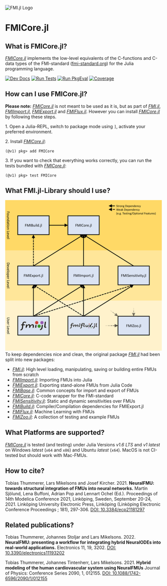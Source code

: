 ![FMI.jl Logo](https://github.com/ThummeTo/FMI.jl/blob/main/logo/dark/fmijl_logo_640_320.png?raw=true "FMI.jl Logo")
# FMICore.jl

## What is FMICore.jl?
[*FMICore.jl*](https://github.com/ThummeTo/FMICore.jl) implements the low-level equivalents of the C-functions and C-data types of the FMI-standard ([fmi-standard.org](http://fmi-standard.org/)) for the Julia programming language. 

[![Dev Docs](https://img.shields.io/badge/docs-dev-blue.svg)](https://ThummeTo.github.io/FMI.jl/dev)
[![Run Tests](https://github.com/ThummeTo/FMICore.jl/actions/workflows/Test.yml/badge.svg)](https://github.com/ThummeTo/FMICore.jl/actions/workflows/Test.yml)
[![Run PkgEval](https://github.com/ThummeTo/FMICore.jl/actions/workflows/Eval.yml/badge.svg)](https://github.com/ThummeTo/FMICore.jl/actions/workflows/Eval.yml)
[![Coverage](https://codecov.io/gh/ThummeTo/FMICore.jl/branch/main/graph/badge.svg)](https://codecov.io/gh/ThummeTo/FMICore.jl)

## How can I use FMICore.jl?
**Please note:** [*FMICore.jl*](https://github.com/ThummeTo/FMICore.jl) is not meant to be used as it is, but as part of [*FMI.jl*](https://github.com/ThummeTo/FMI.jl), [*FMIImport.jl*](https://github.com/ThummeTo/FMIImport.jl), [*FMIExport.jl*](https://github.com/ThummeTo/FMIExport.jl) and [*FMIFlux.jl*](https://github.com/ThummeTo/FMIFlux.jl). However you can install [*FMICore.jl*](https://github.com/ThummeTo/FMICore.jl) by following these steps.

1\. Open a Julia-REPL, switch to package mode using `]`, activate your preferred environment.

2\. Install [*FMICore.jl*](https://github.com/ThummeTo/FMICore.jl):
```julia-repl
(@v1) pkg> add FMICore
```

3\. If you want to check that everything works correctly, you can run the tests bundled with [*FMICore.jl*](https://github.com/ThummeTo/FMICore.jl):
```julia-repl
(@v1) pkg> test FMICore
```

## What FMI.jl-Library should I use?
![FMI.jl Family](https://github.com/ThummeTo/FMI.jl/blob/main/docs/src/assets/FMI_JL_family.png?raw=true "FMI.jl Family")
To keep dependencies nice and clean, the original package [*FMI.jl*](https://github.com/ThummeTo/FMI.jl) had been split into new packages:
- [*FMI.jl*](https://github.com/ThummeTo/FMI.jl): High level loading, manipulating, saving or building entire FMUs from scratch
- [*FMIImport.jl*](https://github.com/ThummeTo/FMIImport.jl): Importing FMUs into Julia
- [*FMIExport.jl*](https://github.com/ThummeTo/FMIExport.jl): Exporting stand-alone FMUs from Julia Code
- [*FMIBase.jl*](https://github.com/ThummeTo/FMIBase.jl): Common concepts for import and export of FMUs
- [*FMICore.jl*](https://github.com/ThummeTo/FMICore.jl): C-code wrapper for the FMI-standard
- [*FMISensitivity.jl*](https://github.com/ThummeTo/FMISensitivity.jl): Static and dynamic sensitivities over FMUs
- [*FMIBuild.jl*](https://github.com/ThummeTo/FMIBuild.jl): Compiler/Compilation dependencies for FMIExport.jl
- [*FMIFlux.jl*](https://github.com/ThummeTo/FMIFlux.jl): Machine Learning with FMUs
- [*FMIZoo.jl*](https://github.com/ThummeTo/FMIZoo.jl): A collection of testing and example FMUs

## What Platforms are supported?
[*FMICore.jl*](https://github.com/ThummeTo/FMICore.jl) is tested (and testing) under Julia Versions *v1.6 LTS* and *v1 latest* on Windows *latest* (`x64` and `x86`) and Ubuntu *latest* (`x64`). MacOS is not CI-tested but should work with Mac-FMUs.

## How to cite?
Tobias Thummerer, Lars Mikelsons and Josef Kircher. 2021. **NeuralFMU: towards structural integration of FMUs into neural networks.** Martin Sjölund, Lena Buffoni, Adrian Pop and Lennart Ochel (Ed.). Proceedings of 14th Modelica Conference 2021, Linköping, Sweden, September 20-24, 2021. Linköping University Electronic Press, Linköping (Linköping Electronic Conference Proceedings ; 181), 297-306. [DOI: 10.3384/ecp21181297](https://doi.org/10.3384/ecp21181297)

## Related publications?
Tobias Thummerer, Johannes Stoljar and Lars Mikelsons. 2022. **NeuralFMU: presenting a workflow for integrating hybrid NeuralODEs into real-world applications.** Electronics 11, 19, 3202. [DOI: 10.3390/electronics11193202](https://doi.org/10.3390/electronics11193202)

Tobias Thummerer, Johannes Tintenherr, Lars Mikelsons. 2021. **Hybrid modeling of the human cardiovascular system using NeuralFMUs** Journal of Physics: Conference Series 2090, 1, 012155. [DOI: 10.1088/1742-6596/2090/1/012155](https://doi.org/10.1088/1742-6596/2090/1/012155)
